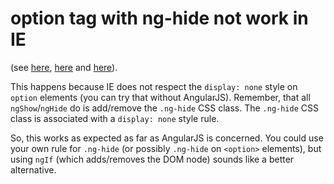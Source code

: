 # option tag with ng-hide not work in IE

(see [here](https://stackoverflow.com/questions/9234830/how-to-hide-a-option-in-a-select-menu-with-css), [here](https://stackoverflow.com/questions/19565864/option-with-displaynone-does-not-work-on-ie) and [here](https://stackoverflow.com/questions/20373558/options-with-displaynone-not-hidden-in-ie)).

This happens because IE does not respect the `display: none` style on `option` elements (you can try that without AngularJS). Remember, that all `ngShow`/`ngHide` do is add/remove the `.ng-hide` CSS class. The `.ng-hide` CSS class is associated with a `display: none` style rule.

So, this works as expected as far as AngularJS is concerned. You could use your own rule for `.ng-hide` (or possibly `.ng-hide` on `<option>` elements), but using `ngIf` (which adds/removes the DOM node) sounds like a better alternative.